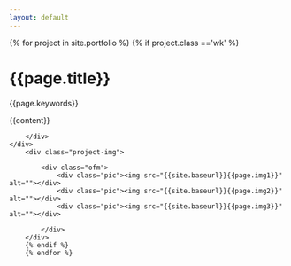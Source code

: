 ```yaml
---
layout: default
---
```

<div class="project-wrapper">
    {% for project in site.portfolio %}
    {% if project.class =='wk' %}
    <div class="project-linkerkant">
        <div class="title">
            <h1>{{page.title}}</h1>
            <p>{{page.keywords}}<p></p>
        </div>
        <div class="beschrijving"> 
            <p>{{content}}</p>
         

        </div> 
    </div>
        <div class="project-img">
            
            <div class="ofm">
                <div class="pic"><img src="{{site.baseurl}}{{page.img1}}"  alt=""></div>
                <div class="pic"><img src="{{site.baseurl}}{{page.img2}}"  alt=""></div>
                <div class="pic"><img src="{{site.baseurl}}{{page.img3}}"  alt=""></div>
                
            </div>
        </div>  
        {% endif %}
        {% endfor %}
</div>